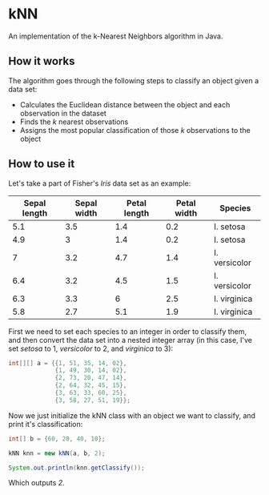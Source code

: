 # kNN

An implementation of the k-Nearest Neighbors algorithm in Java.

## How it works

The algorithm goes through the following steps to classify an object given a data set:

* Calculates the Euclidean distance between the object and each observation in the dataset
* Finds the *k* nearest observations
* Assigns the most popular classification of those *k* observations to the object

## How to use it

Let's take a part of Fisher's *Iris* data set as an example:

| Sepal length | Sepal width | Petal length | Petal width | Species       | 
|--------------|-------------|--------------|-------------|---------------| 
| 5.1          | 3.5         | 1.4          | 0.2         | I. setosa     | 
| 4.9          | 3           | 1.4          | 0.2         | I. setosa     | 
| 7            | 3.2         | 4.7          | 1.4         | I. versicolor | 
| 6.4          | 3.2         | 4.5          | 1.5         | I. versicolor | 
| 6.3          | 3.3         | 6            | 2.5         | I. virginica  | 
| 5.8          | 2.7         | 5.1          | 1.9         | I. virginica  | 

First we need to set each species to an integer in order to classify them, and then convert the data set into a nested integer array (in this case, I've set *setosa* to 1, *versicolor* to 2, and *virginica* to 3):
```Java
int[][] a = {{1, 51, 35, 14, 02},
			 {1, 49, 30, 14, 02},
			 {2, 73, 20, 47, 14},
			 {2, 64, 32, 45, 15},
			 {3, 63, 33, 60, 25},
			 {3, 58, 27, 51, 19}};
```

Now we just initialize the kNN class with an object we want to classify, and print it's classification:

```Java
int[] b = {60, 20, 40, 10};

kNN knn = new kNN(a, b, 2);

System.out.println(knn.getClassify());
```

Which outputs *2*.
